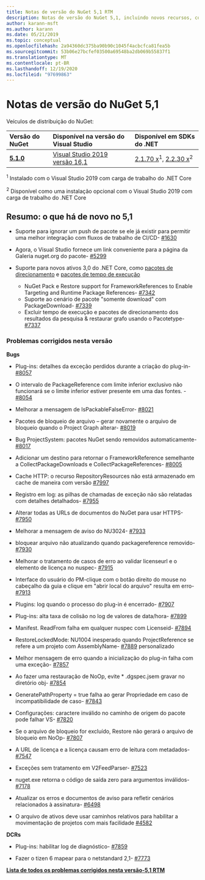 ```yaml
---
title: Notas de versão do NuGet 5,1 RTM
description: Notas de versão do NuGet 5,1, incluindo novos recursos, correções de bugs e DCRs.
author: karann-msft
ms.author: karann
ms.date: 05/21/2019
ms.topic: conceptual
ms.openlocfilehash: 2a94360dc375ba90b90c1045f4acbcfca81fea5b
ms.sourcegitcommit: 53b06e27bcfef03500a69548ba2db069b55837f1
ms.translationtype: MT
ms.contentlocale: pt-BR
ms.lasthandoff: 12/19/2020
ms.locfileid: "97699863"
---
```

# <a name="nuget-51-release-notes"></a>Notas de versão do NuGet 5,1

Veículos de distribuição do NuGet:

| Versão do NuGet | Disponível na versão do Visual Studio| Disponível em SDKs do .NET|
|:---|:---|:---|
| [**5.1.0**](https://nuget.org/downloads) | [Visual Studio 2019 versão 16,1](https://visualstudio.microsoft.com/downloads/) | [2.1.70 x](https://dotnet.microsoft.com/download/dotnet-core/2.1)<sup>1</sup>, [2.2.30 x](https://dotnet.microsoft.com/download/dotnet-core/2.2)<sup>2</sup> |

<sup>1</sup> Instalado com o Visual Studio 2019 com carga de trabalho do .NET Core 

<sup>2</sup> Disponível como uma instalação opcional com o Visual Studio 2019 com carga de trabalho do .NET Core

## <a name="summary-whats-new-in-51"></a>Resumo: o que há de novo no 5,1

* Suporte para ignorar um push de pacote se ele já existir para permitir uma melhor integração com fluxos de trabalho de CI/CD- [#1630](https://github.com/NuGet/Home/issues/1630#issuecomment-483461100)

* Agora, o Visual Studio fornece um link conveniente para a página da Galeria nuget.org do pacote- [#5299](https://github.com/NuGet/Home/issues/5299#issuecomment-494458510)

* Suporte para novos ativos 3,0 do .NET Core, como [pacotes de direcionamento](https://github.com/dotnet/cli/issues/10006) e [pacotes de tempo de execução](https://github.com/dotnet/cli/issues/10007)
  * NuGet Pack e Restore support for FrameworkReferences to Enable Targeting and Runtime Package References- [#7342](https://github.com/NuGet/Home/issues/7342)
  * Suporte ao cenário de pacote "somente download" com PackageDownload- [#7339](https://github.com/NuGet/Home/issues/7339)
  * Excluir tempo de execução e pacotes de direcionamento dos resultados da pesquisa & restaurar grafo usando o Pacotetype- [#7337](https://github.com/NuGet/Home/issues/7337)

### <a name="issues-fixed-in-this-release"></a>Problemas corrigidos nesta versão

**Bugs**

* Plug-ins: detalhes da exceção perdidos durante a criação do plug-in- [#8057](https://github.com/NuGet/Home/issues/8057)

* O intervalo de PackageReference com limite inferior exclusivo não funcionará se o limite inferior estiver presente em uma das fontes. - [#8054](https://github.com/NuGet/Home/issues/8054)

* Melhorar a mensagem de IsPackableFalseError- [#8021](https://github.com/NuGet/Home/issues/8021)

* Pacotes de bloqueio de arquivo – gerar novamente o arquivo de bloqueio quando o Project Graph alterar- [#8019](https://github.com/NuGet/Home/issues/8019)

* Bug ProjectSystem: pacotes NuGet sendo removidos automaticamente- [#8017](https://github.com/NuGet/Home/issues/8017)

* Adicionar um destino para retornar o FrameworkReference semelhante a CollectPackageDownloads e CollectPackageReferences- [#8005](https://github.com/NuGet/Home/issues/8005)

* Cache HTTP: o recurso RepositoryResources não está armazenado em cache de maneira com versão [#7997](https://github.com/NuGet/Home/issues/7997)

* Registro em log: as pilhas de chamadas de exceção não são relatadas com detalhes detalhados- [#7955](https://github.com/NuGet/Home/issues/7955)

* Alterar todas as URLs de documentos do NuGet para usar HTTPS- [#7950](https://github.com/NuGet/Home/issues/7950)

* Melhorar a mensagem de aviso do NU3024- [#7933](https://github.com/NuGet/Home/issues/7933)

* bloquear arquivo não atualizando quando packagereference removido- [#7930](https://github.com/NuGet/Home/issues/7930)

* Melhorar o tratamento de casos de erro ao validar licenseurl e o elemento de licença no nuspec- [#7915](https://github.com/NuGet/Home/issues/7915)

* Interface do usuário do PM-clique com o botão direito do mouse no cabeçalho da guia e clique em "abrir local do arquivo" resulta em erro- [#7913](https://github.com/NuGet/Home/issues/7913)

* Plugins: log quando o processo do plug-in é encerrado- [#7907](https://github.com/NuGet/Home/issues/7907)

* Plug-ins: alta taxa de colisão no log de valores de data/hora- [#7899](https://github.com/NuGet/Home/issues/7899)

* Manifest. ReadFrom falha em qualquer nuspec com Licenseid- [#7894](https://github.com/NuGet/Home/issues/7894)

* RestoreLockedMode: NU1004 inesperado quando ProjectReference se refere a um projeto com AssemblyName- [#7889](https://github.com/NuGet/Home/issues/7889) personalizado

* Melhor mensagem de erro quando a inicialização do plug-in falha com uma exceção- [#7857](https://github.com/NuGet/Home/issues/7857)

* Ao fazer uma restauração de NoOp, evite * .dgspec.jsem gravar no diretório obj- [#7854](https://github.com/NuGet/Home/issues/7854)

* GeneratePathProperty = true falha ao gerar Propriedade em caso de incompatibilidade de caso- [#7843](https://github.com/NuGet/Home/issues/7843)

* Configurações: caractere inválido no caminho de origem do pacote pode falhar VS- [#7820](https://github.com/NuGet/Home/issues/7820)

* Se o arquivo de bloqueio for excluído, Restore não gerará o arquivo de bloqueio em NoOp- [#7807](https://github.com/NuGet/Home/issues/7807)

* A URL de licença e a licença causam erro de leitura com metadados- [#7547](https://github.com/NuGet/Home/issues/7547)

* Exceções sem tratamento em V2FeedParser- [#7523](https://github.com/NuGet/Home/issues/7523)

* nuget.exe retorna o código de saída zero para argumentos inválidos- [#7178](https://github.com/NuGet/Home/issues/7178)

* Atualizar os erros e documentos de aviso para refletir cenários relacionados à assinatura- [#6498](https://github.com/NuGet/Home/issues/6498)

* O arquivo de ativos deve usar caminhos relativos para habilitar a movimentação de projetos com mais facilidade [#4582](https://github.com/NuGet/Home/issues/4582)

**DCRs**

* Plug-ins: habilitar log de diagnóstico- [#7859](https://github.com/NuGet/Home/issues/7859)

* Fazer o tizen 6 mapear para o netstandard 2,1- [#7773](https://github.com/NuGet/Home/issues/7773)

**[Lista de todos os problemas corrigidos nesta versão-5,1 RTM](https://github.com/nuget/home/issues?q=is%3Aissue+is%3Aclosed+milestone%3A%225.1")**
